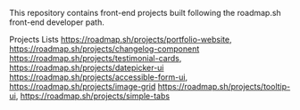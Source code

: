This repository contains front-end projects built following the roadmap.sh front-end developer path.

Projects Lists
https://roadmap.sh/projects/portfolio-website, https://roadmap.sh/projects/changelog-component 
https://roadmap.sh/projects/testimonial-cards, https://roadmap.sh/projects/datepicker-ui
https://roadmap.sh/projects/accessible-form-ui, https://roadmap.sh/projects/image-grid
https://roadmap.sh/projects/tooltip-ui, https://roadmap.sh/projects/simple-tabs
